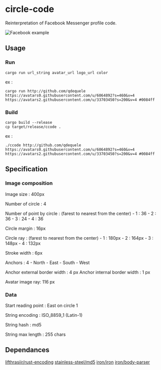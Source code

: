 # circle-code

Reinterpretation of Facebook Messenger profile code. 

![Facebook example](https://i.stack.imgur.com/uJo9L.png)

## Usage

### Run

`cargo run url_string avatar_url logo_url color`

ex : 

`cargo run http://github.com/qdequele https://avatars0.githubusercontent.com/u/6064892?s=460&v=4 https://avatars2.githubusercontent.com/u/33703450?s=200&v=4 #0084ff`


### Build

```
cargo build --release
cp target/release/ccode .
```

ex : 

`./ccode http://github.com/qdequele https://avatars0.githubusercontent.com/u/6064892?s=460&v=4 https://avatars2.githubusercontent.com/u/33703450?s=200&v=4 #0084ff`

## Specification

### Image composition

Image size : 400px

Number of circle : 4

Number of point by circle : (farest to nearest from the center)
    - 1 : 36
    - 2 : 36
    - 3 : 24
    - 4 : 36

Circle margin : 16px

Circle ray : (farest to nearest from the center)
    - 1 : 180px
    - 2 : 164px
    - 3 : 148px
    - 4 : 132px

Stroke width : 6px

Anchors : 4
    - North
    - East
    - South
    - West

Anchor external border width : 4 px
Anchor internal border width : 1 px

Avatar image ray: 116 px

### Data 

Start reading point : East on circle 1

String encoding : ISO_8859_1 (Latin-1)

String hash : md5

String max length : 255 chars

## Dependances

[lifthrasiir/rust-encoding](https://github.com/lifthrasiir/rust-encoding)
[stainless-steel/md5](https://github.com/stainless-steel/md5)
[iron/iron](https://github.com/iron/iron)
[iron/body-parser](https://github.com/iron/body-parser)
